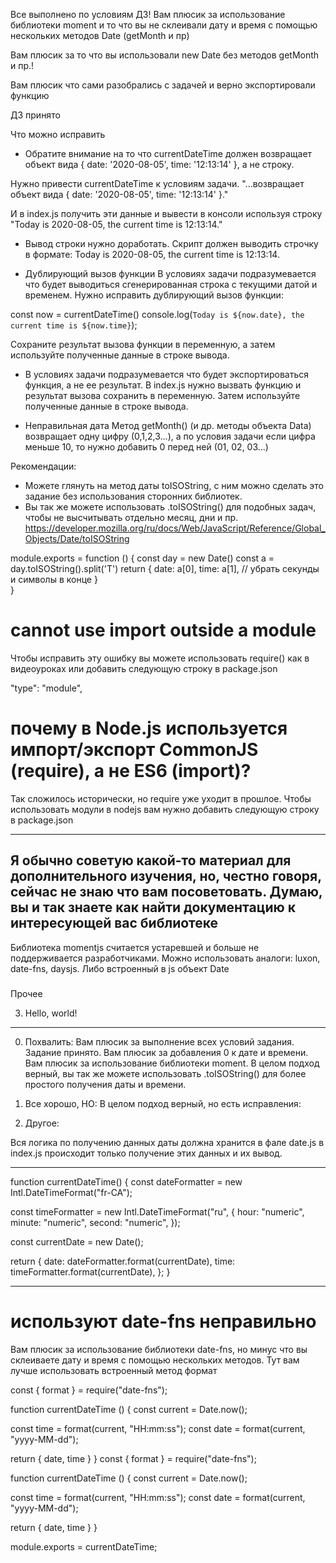 
Все выполнено по условиям ДЗ! Вам плюсик за использование библиотеки moment и то что вы не склеивали дату и время с помощью нескольких методов Date (getMonth и пр)

Вам плюсик за то что вы использовали new Date без методов getMonth и пр.!

Вам плюсик что сами разобрались с задачей и верно экспортировали функцию

ДЗ принято

Что можно исправить

- Обратите внимание на то что currentDateTime должен возвращает объект вида { date: '2020-08-05', time: '12:13:14' }, а не строку.

Нужно привести currentDateTime к условиям задачи.
"...возвращает объект вида { date: '2020-08-05', time: '12:13:14' }."

И в index.js получить эти данные и вывести в консоли используя строку "Today is 2020-08-05, the current time is 12:13:14."

- Вывод строки нужно доработать. Cкрипт должен выводить строчку в формате:
Today is 2020-08-05, the current time is 12:13:14.

- Дублирующий вызов функции
В условиях задачи подразумевается что будет выводиться сгенерированная строка с текущими датой и временем. Нужно исправить дублирующий вызов функции:

const now = currentDateTime()
console.log(`Today is ${now.date}, the current time is ${now.time}`);

Сохраните результат вызова функции в переменную, а затем используйте полученные данные в строке вывода.

- В условиях задачи подразумевается что будет экспортироваться функция, а не ее результат. В index.js нужно вызвать функцию и результат вызова сохранить в переменную. Затем используйте полученные данные в строке вывода.

- Неправильная дата
Метод getMonth() (и др. методы объекта Data) возвращает одну цифру (0,1,2,3...), а по условия задачи если цифра меньше 10, то нужно добавить 0 перед ней (01, 02, 03...)


Рекомендации:
- Можете глянуть на метод даты toISOString, с ним можно сделать это задание без использования сторонних библиотек.
- Вы так же можете использовать .toISOString() для подобных задач, чтобы не высчитывать отдельно месяц, дни и пр.
https://developer.mozilla.org/ru/docs/Web/JavaScript/Reference/Global_Objects/Date/toISOString

module.exports = function () {
  const day = new Date()
  const a = day.toISOString().split('T')
  return {
    date: a[0],
    time: a[1], // убрать секунды и символы в конце
  }  
}

###

# cannot use import outside a module
Чтобы исправить эту ошибку вы можете использовать require() как в видеоуроках или добавить следующую строку в package.json

"type": "module",

# почему в Node.js используется импорт/экспорт CommonJS (require), а не ES6 (import)?
Так сложилось исторически, но require уже уходит в прошлое. Чтобы использовать модули в nodejs вам нужно добавить следующую строку в package.json


---
Я обычно советую какой-то материал для дополнительного изучения, но, честно говоря, сейчас не знаю что вам посоветовать. Думаю, вы и так знаете как найти документацию к интересующей вас библиотеке
---
Библиотека momentjs считается устаревшей и больше не поддерживается разработчиками. Можно использовать аналоги:  luxon, date-fns, daysjs. Либо встроенный в js объект Date

###
Прочее

3. Hello, world!


--------------------

0. Похвалить:
Вам плюсик за выполнение всех условий задания. Задание принято.
Вам плюсик за добавления 0 к дате и времени.
Вам плюсик за использование библиотеки moment.
В целом подход верный, вы так же можете использовать .toISOString() для более простого получения даты и времени.

0. Все хорошо, НО:
В целом подход верный, но есть исправления:


0. Другое:

Вся логика по получению данных даты должна хранится в фале date.js в index.js происходит только получение этих данных и их вывод.




----

function currentDateTime() {
  const dateFormatter = new Intl.DateTimeFormat("fr-CA");

  const timeFormatter = new Intl.DateTimeFormat("ru", {
    hour: "numeric",
    minute: "numeric",
    second: "numeric",
  });

  const currentDate = new Date();

  return {
    date: dateFormatter.format(currentDate),
    time: timeFormatter.format(currentDate),
  };
}

---
# используют date-fns неправильно
Вам плюсик за использование библиотеки date-fns, но минус что вы склеиваете дату и время с помощью нескольких методов. Тут вам лучше использовать встроенный метод формат

const { format } = require("date-fns");

function currentDateTime () {
  const current = Date.now();

  const time = format(current, "HH:mm:ss");
  const date = format(current, "yyyy-MM-dd");

  return { date, time }
}
const { format } = require("date-fns");

function currentDateTime () {
  const current = Date.now();

  const time = format(current, "HH:mm:ss");
  const date = format(current, "yyyy-MM-dd");

  return { date, time }
}


module.exports = currentDateTime;
